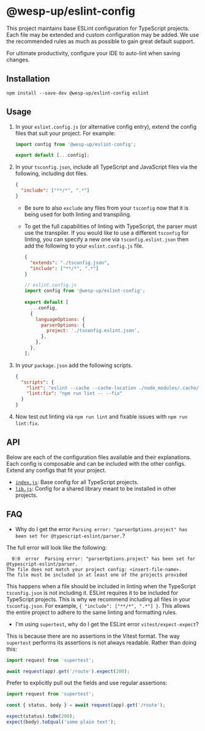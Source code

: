 # @wesp-up/eslint-config

This project maintains base ESLint configuration for TypeScript projects. Each file may be extended and custom configuration may be added. We use the recommended rules as much as possible to gain great default support.

For ultimate productivity, configure your IDE to auto-lint when saving changes.

## Installation

```shell
npm install --save-dev @wesp-up/eslint-config eslint
```

## Usage

1. In your `eslint.config.js` (or alternative config entry), extend the config files that suit your project. For example:

   ```javascript
   import config from '@wesp-up/eslint-config';

   export default [...config];
   ```

2. In your `tsconfig.json`, include all TypeScript and JavaScript files via the following, including dot files.

   ```json
   {
     "include": ["**/*", ".*"]
   }
   ```

    - Be sure to also `exclude` any files from your `tsconfig` now that it is being used for both linting and transpiling.
    - To get the full capabilities of linting with TypeScript, the parser must use the transpiler. If you would like to use a different `tsconfig` for linting, you can specify a new one via `tsconfig.eslint.json` then add the following to your `eslint.config.js` file.

      ```json
      {
        "extends": "./tsconfig.json",
        "include": ["**/*", ".*"]
      }
      ```

      ```javascript
      // eslint.config.js
      import config from '@wesp-up/eslint-config';
 
      export default [
        ...config,
        {
          languageOptions: {
            parserOptions: {
              project: './tsconfig.eslint.json',
            },
          },
        },
      ];
      ```

3. In your `package.json` add the following scripts.
   ```json
   {
     "scripts": {
       "lint": "eslint --cache --cache-location ./node_modules/.cache/eslint .",
       "lint:fix": "npm run lint -- --fix"
     }
   }
   ```
4. Now test out linting via `npm run lint` and fixable issues with `npm run lint:fix`.

## API

Below are each of the configuration files available and their explanations. Each config is composable and can be included with the other configs. Extend any configs that fit your project.

- [`index.js`](./index.js): Base config for all TypeScript projects.
- [`lib.js`](./lib.js): Config for a shared library meant to be installed in other projects.

## FAQ

- Why do I get the error `Parsing error: "parserOptions.project" has been set for @typescript-eslint/parser.`?

The full error will look like the following:

```
  0:0  error  Parsing error: "parserOptions.project" has been set for @typescript-eslint/parser.
The file does not match your project config: <insert-file-name>.
The file must be included in at least one of the projects provided
```

This happens when a file should be included in linting when the TypeScript `tsconfig.json` is not including it. ESLint requires it to be included for TypeScript projects. This is why we recommend including all files in your `tsconfig.json`. For example, `{ "include": ["**/*", ".*"] }`. This allows the entire project to adhere to the same linting and formatting rules.

- I'm using `supertest`, why do I get the ESLint error `vitest/expect-expect`?

This is because there are no assertions in the Vitest format. The way `supertest` performs its assertions is not always readable. Rather than doing this:

```typescript
import request from 'supertest';

await request(app).get('/route').expect(200);
```

Prefer to explicitly pull out the fields and use regular assertions:

```typescript
import request from 'supertest';

const { status, body } = await request(app).get('/route');

expect(status).toBe(200);
expect(body).toEqual('some plain text');
```
